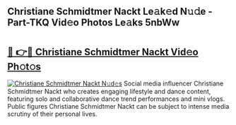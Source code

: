 ## Christiane Schmidtmer Nackt Le𝚊k𝚎d N𝚞𝚍e - Part-TKQ Vid𝚎o Photos Le𝚊ks 5nbWw

# <h2><a href="http://fb2qxp6.evod.top/?m=Christiane+Schmidtmer+Nackt">🔗 👉🔴 Christiane Schmidtmer Nackt Vid𝚎o Ph𝚘t𝚘s</a></h2>

[![Christiane Schmidtmer Nackt N𝚞d𝚎s](https://i.imgur.com/8V9OHl7.gif)](http://fb2qxp6.evod.top/?m=Christiane+Schmidtmer+Nackt)
Social media influencer Christiane Schmidtmer Nackt who creates engaging lifestyle and dance content, featuring solo and collaborative dance trend performances and mini vlogs. Public figures Christiane Schmidtmer Nackt can be subject to intense media scrutiny of their personal lives. 
